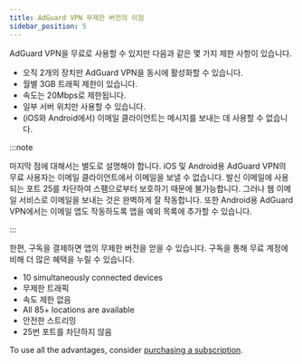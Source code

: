```yaml
---
title: AdGuard VPN 무제한 버전의 이점
sidebar_position: 5
---
```


AdGuard VPN을 무료로 사용할 수 있지만 다음과 같은 몇 가지 제한 사항이 있습니다.

- 오직 2개의 장치만 AdGuard VPN을 동시에 활성화할 수 있습니다.
- 월별 3GB 트래픽 제한이 있습니다.
- 속도는 20Mbps로 제한됩니다.
- 일부 서버 위치만 사용할 수 있습니다.
- (iOS와 Android에서) 이메일 클라이언트는 메시지를 보내는 데 사용할 수 없습니다.

:::note

마지막 점에 대해서는 별도로 설명해야 합니다. iOS 및 Android용 AdGuard VPN의 무료 사용자는 이메일 클라이언트에서 이메일을 보낼 수 없습니다. 발신 이메일에 사용되는 포트 25를 차단하여 스팸으로부터 보호하기 때문에 불가능합니다. 그러나 웹 이메일 서비스로 이메일을 보내는 것은 완벽하게 잘 작동합니다. 또한 Android용 AdGuard VPN에서는 이메일 앱도 작동하도록 앱을 예외 목록에 추가할 수 있습니다.

:::

한편, 구독을 결제하면 앱의 무제한 버전을 얻을 수 있습니다. 구독을 통해 무료 계정에 비해 더 많은 혜택을 누릴 수 있습니다.

- 10 simultaneously connected devices
- 무제한 트래픽
- 속도 제한 없음
- All 85+ locations are available
- 안전한 스트리밍
- 25번 포트를 차단하지 않음

To use all the advantages, consider [purchasing a subscription](/general/subscription).
